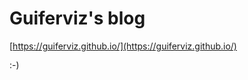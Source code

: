 
Guiferviz's blog
================

[https://guiferviz.github.io/](https://guiferviz.github.io/)

:-)
